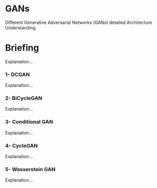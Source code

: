 # GANs
Different Generative Adversarial Networks (GANs) detailed Architecture Understanding

# Briefing
Explanation...

### 1- DCGAN
Explanation...

### 2- BiCycleGAN
Explanation...

### 3- Conditional GAN
Explanation...

### 4- CycleGAN
Explanation...

### 5- Wasserstein GAN
Explanation...
